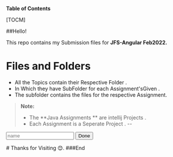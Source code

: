 **Table of Contents**

[TOCM]

##Hello!

 This repo contains my Submission files for  **JFS-Angular Feb2022.**

#  Files and Folders
 -  All the Topics contain their Respective Folder . 
 -  In Which they have  SubFolder for each  Assignment'sGiven .
 -  The subfolder contains the  files for the respective Assignment.

> **Note:**
> - The **Java Assignments ** are intellij Projects .
> - Each Assignment is a Seperate Project  .
--

<form id="your_form" onsubmit="yourFunction()">
    <input type="text" name="keywords" placeholder="name">
    <input type="submit" value="Done">
</form>
<script>
function yourFunction(){
    var action_src = <iframe>"https://api.memegen.link/images/custom/_/my_" + document.getElementsByName("keywords")[0].value+".png?background=https://i.pinimg.com/originals/ec/5e/3c/ec5e3c47228dc146953520b8f71081ef.gif"</iframe>;
    var your_form = document.getElementById('your_form');
    your_form.action = action_src ;
}
 </script>
# Thanks for Visiting 😊.
###End